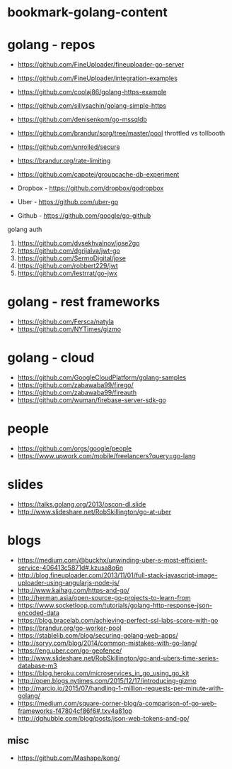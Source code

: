 # bookmark-golang-content

golang - repos
====
* https://github.com/FineUploader/fineuploader-go-server
* https://github.com/FineUploader/integration-examples
* https://github.com/coolaj86/golang-https-example
* https://github.com/sillysachin/golang-simple-https
* https://github.com/denisenkom/go-mssqldb
* https://github.com/brandur/sorg/tree/master/pool
throttled vs tollbooth
* https://github.com/unrolled/secure
* https://brandur.org/rate-limiting
* https://github.com/capotej/groupcache-db-experiment

* Dropbox - https://github.com/dropbox/godropbox
* Uber  - https://github.com/uber-go
* Github - https://github.com/google/go-github

golang auth
1. https://github.com/dvsekhvalnov/jose2go
2. https://github.com/dgrijalva/jwt-go
3. https://github.com/SermoDigital/jose
4. https://github.com/robbert229/jwt
5. https://github.com/lestrrat/go-jwx

golang - rest frameworks
====
* https://github.com/Fersca/natyla
* https://github.com/NYTimes/gizmo

golang - cloud
====
* https://github.com/GoogleCloudPlatform/golang-samples
* https://github.com/zabawaba99/firego/
* https://github.com/zabawaba99/fireauth
* https://github.com/wuman/firebase-server-sdk-go

people
====
* https://github.com/orgs/google/people
* https://www.upwork.com/mobile/freelancers?query=go-lang

slides 
====
* https://talks.golang.org/2013/oscon-dl.slide
* http://www.slideshare.net/RobSkillington/go-at-uber

blogs
====
* https://medium.com/@buckhx/unwinding-uber-s-most-efficient-service-406413c5871d#.kzusa8q6n
* http://blog.fineuploader.com/2013/11/01/full-stack-javascript-image-uploader-using-angularjs-node-js/
* http://www.kaihag.com/https-and-go/
* http://herman.asia/open-source-go-projects-to-learn-from 
* https://www.socketloop.com/tutorials/golang-http-response-json-encoded-data
* https://blog.bracelab.com/achieving-perfect-ssl-labs-score-with-go
* https://brandur.org/go-worker-pool
* https://stablelib.com/blog/securing-golang-web-apps/
* http://soryy.com/blog/2014/common-mistakes-with-go-lang/
* https://eng.uber.com/go-geofence/
* http://www.slideshare.net/RobSkillington/go-and-ubers-time-series-database-m3
* https://blog.heroku.com/microservices_in_go_using_go_kit
* http://open.blogs.nytimes.com/2015/12/17/introducing-gizmo
* http://marcio.io/2015/07/handling-1-million-requests-per-minute-with-golang/
* https://medium.com/square-corner-blog/a-comparison-of-go-web-frameworks-f47804cf86f6#.txv4a81op
* http://dghubble.com/blog/posts/json-web-tokens-and-go/

misc 
----
*  https://github.com/Mashape/kong/
